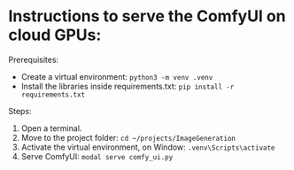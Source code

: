 # Instructions to serve the ComfyUI on cloud GPUs:

Prerequisites:

- Create a virtual environment: `python3 -m venv .venv`
- Install the libraries inside requirements.txt: `pip install -r requirements.txt`

Steps:

1. Open a terminal.
2. Move to the project folder: `cd ~/projects/ImageGeneration`
3. Activate the virtual environment, on Window: `.venv\Scripts\activate`
4. Serve ComfyUI: `modal serve comfy_ui.py`
